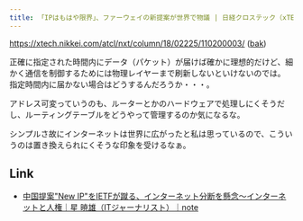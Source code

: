 ```yaml
---
title: 「IPはもはや限界」、ファーウェイの新提案が世界で物議 | 日経クロステック（xTECH）
---
```


https://xtech.nikkei.com/atcl/nxt/column/18/02225/110200003/ ([bak](https://mryhryki.com/file/UGwHUnmzI2BO9cdLiZ4qqxXOCjNKUnw6T2dOnjEL2pxcnXf0.html))

正確に指定された時間内にデータ（パケット）が届けば確かに理想的だけど、細かく通信を制御するためには物理レイヤーまで刷新しないといけないのでは。
指定時間内に届かない場合はどうするんだろうか・・・。

アドレス可変っていうのも、ルーターとかのハードウェアで処理しにくそうだし、ルーティングテーブルをどうやって管理するのか気になるな。

シンプルさ故にインターネットは世界に広がったと私は思っているので、こういうのは置き換えられにくそうな印象を受けるなぁ。

## Link

- [中国提案"New IP"をIETFが蹴る、インターネット分断を懸念〜インターネットと人権｜星 暁雄（ITジャーナリスト）｜note](https://note.com/akiohoshi/n/nd56fde949f9b)

